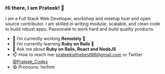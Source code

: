 ### Hi there, I am Prateek! 👋

I am a Full Stack Web Developer, workshop and meetup host and open source contributor. I am skilled in writing modular, scalable, and clean code to build robust apps.
Passionate to work hard and build quality products.

- 🔭 I’m currently working **Remotely 🏡**
- 🌱 I’m currently learning **Ruby on Rails 💎**
- 💬 Ask me about **Ruby on Rails, React and NodeJS**
- 📫 How to reach me: prateekisthebest98@gmail.com or Twitter [@Prateek_Codes](https://twitter.com/prateek_codes)
- 😄 Pronouns: he/him

